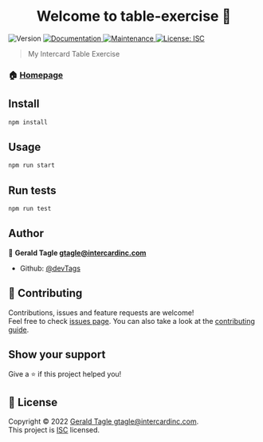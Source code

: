 <h1 align="center">Welcome to table-exercise 👋</h1>
<p>
  <img alt="Version" src="https://img.shields.io/badge/version-1.0.1-blue.svg?cacheSeconds=2592000" />
  <a href="https://github.com/devTags/table-exercise#readme" target="_blank">
    <img alt="Documentation" src="https://img.shields.io/badge/documentation-yes-brightgreen.svg" />
  </a>
  <a href="https://github.com/devTags/table-exercise/graphs/commit-activity" target="_blank">
    <img alt="Maintenance" src="https://img.shields.io/badge/Maintained%3F-yes-green.svg" />
  </a>
  <a href="https://github.com/devTags/table-exercise/blob/master/LICENSE" target="_blank">
    <img alt="License: ISC" src="https://img.shields.io/github/license/devTags/table-exercise" />
  </a>
</p>

> My Intercard Table  Exercise 

### 🏠 [Homepage](https://github.com/devTags/table-exercise#readme)

## Install

```sh
npm install
```

## Usage

```sh
npm run start
```

## Run tests

```sh
npm run test
```

## Author

👤 **Gerald Tagle <gtagle@intercardinc.com>**

* Github: [@devTags](https://github.com/devTags)

## 🤝 Contributing

Contributions, issues and feature requests are welcome!<br />Feel free to check [issues page](https://github.com/devTags/table-exercise/issues). You can also take a look at the [contributing guide](https://github.com/devTags/table-exercise/blob/master/CONTRIBUTING.md).

## Show your support

Give a ⭐️ if this project helped you!

## 📝 License

Copyright © 2022 [Gerald Tagle <gtagle@intercardinc.com>](https://github.com/devTags).<br />
This project is [ISC](https://github.com/devTags/table-exercise/blob/master/LICENSE) licensed.
